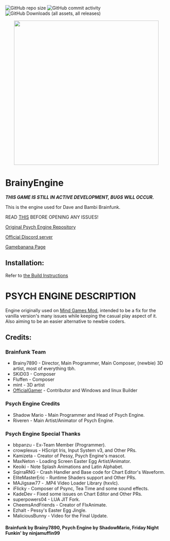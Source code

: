 ![GitHub repo size](https://img.shields.io/github/repo-size/Brainfunk-Team/Brainfunk)
![GitHub commit activity](https://img.shields.io/github/commit-activity/t/Brainfunk-Team/Brainfunk)
![GitHub Downloads (all assets, all releases)](https://img.shields.io/github/downloads/Brainfunk-Team/Brainfunk/total)



<p align="center">
  <img width="450" src="https://github.com/user-attachments/assets/a1f236ec-9fdb-4b89-a0de-68d75ff170d1">
</p>
  
# BrainyEngine

***THIS GAME IS STILL IN ACTIVE DEVELOPMENT, BUGS WILL OCCUR.***

This is the engine used for Dave and Bambi Brainfunk.

READ [THIS](https://github.com/Brainy0789/BrainyEngine/blob/main/KNOWN_ISSUES.md) BEFORE OPENING ANY ISSUES!

[Original Psych Engine Repository](https://github.com/ShadowMario/FNF-PsychEngine)

[Official Discord server](https://discord.gg/2sFz43m4Ka)

[Gamebanana Page](https://gamebanana.com/mods/570256)

## Installation:

Refer to [the Build Instructions](/docs/BUILDING.md)

# PSYCH ENGINE DESCRIPTION

Engine originally used on [Mind Games Mod](https://gamebanana.com/mods/301107), intended to be a fix for the vanilla version's many issues while keeping the casual play aspect of it. Also aiming to be an easier alternative to newbie coders.


## Credits:

### Brainfunk Team

* Brainy7890 - Director, Main Programmer, Main Composer, (newbie) 3D artist, most of everything tbh.
* SKiD03 - Composer
* Fluffen - Composer
* mint - 3D artist
* [OfficialGamer](https://github.com/Official3Gamer) - Contributor and Windows and linux Builder

### Psych Engine Credits
* Shadow Mario - Main Programmer and Head of Psych Engine.
* Riveren - Main Artist/Animator of Psych Engine.

### Psych Engine Special Thanks
* bbpanzu - Ex-Team Member (Programmer).
* crowplexus - HScript Iris, Input System v3, and Other PRs.
* Kamizeta - Creator of Pessy, Psych Engine's mascot.
* MaxNeton - Loading Screen Easter Egg Artist/Animator.
* Keoiki - Note Splash Animations and Latin Alphabet.
* SqirraRNG - Crash Handler and Base code for Chart Editor's Waveform.
* EliteMasterEric - Runtime Shaders support and Other PRs.
* MAJigsaw77 - .MP4 Video Loader Library (hxvlc).
* iFlicky - Composer of Psync, Tea Time and some sound effects.
* KadeDev - Fixed some issues on Chart Editor and Other PRs.
* superpowers04 - LUA JIT Fork.
* CheemsAndFriends - Creator of FlxAnimate.
* Ezhalt - Pessy's Easter Egg Jingle.
* MaliciousBunny - Video for the Final Update.

#### Brainfunk by Brainy7890, Psych Engine by ShadowMario, Friday Night Funkin' by ninjamuffin99
